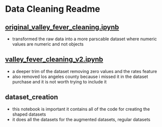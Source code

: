 # Data Cleaning Readme

## [original_valley_fever_cleaning.ipynb](original_valley_fever_cleaning.ipynb)

- transformed the raw data into a more parscable dataset where numeric values are numeric and not objects

## [valley_fever_cleaning_v2.ipynb](valley_fever_cleaning_v2.ipynb)

-  a deeper trim of the dataset removing zero values and the rates feature
- also removed los angeles county because i missed it in the dataset purchase and it is not worth trying to include it 


## dataset_creation 

- this notebook is important it contains all of the code for creating the shaped datasets
- it does all the datasets for the augmented datasets, regular datasets


